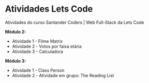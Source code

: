 # Atividades Lets Code



Atividades do curso Santander Coders | Web Full-Stack da Lets Code



__Módulo 2:__

- Atividade 1 - Filme Matrix
- Atividade 2 - Votos por faixa etária
- Atividade 3 - Calculadora

__Módulo 3:__

- Atividade 1 - Class Person
- Atividade 2 - Atividade em grupo: The Reading List 



